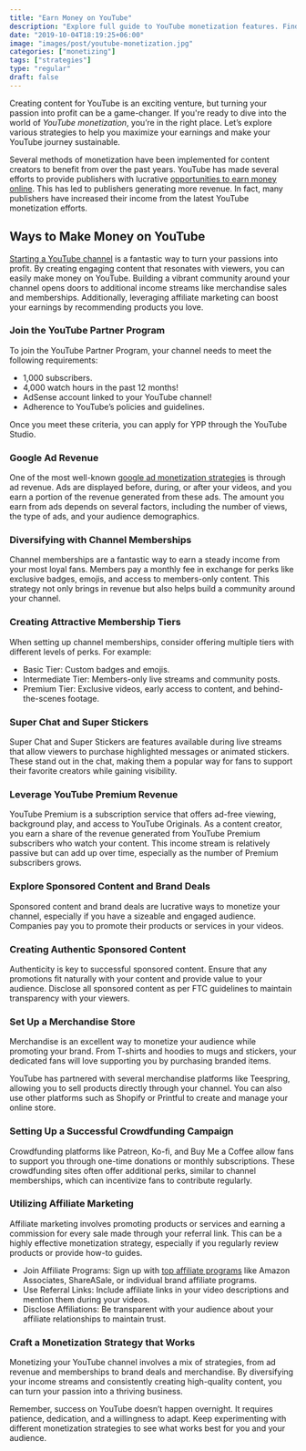 ```yaml
---
title: "Earn Money on YouTube"
description: "Explore full guide to YouTube monetization features. Find strategies to make money while you sleep."
date: "2019-10-04T18:19:25+06:00"
image: "images/post/youtube-monetization.jpg"
categories: ["monetizing"]
tags: ["strategies"]
type: "regular"
draft: false
---
```


Creating content for YouTube is an exciting venture, but turning your passion into profit can be a game-changer. If you're ready to dive into the world of _YouTube monetization_, you’re in the right place. Let’s explore various strategies to help you maximize your earnings and make your YouTube journey sustainable.

Several methods of monetization have been implemented for content creators to benefit from over the past years. YouTube has made several efforts to provide publishers with lucrative [opportunities to earn money online](/blog/ways-to-make-money). This has led to publishers generating more revenue. In fact, many publishers have increased their income from the latest YouTube monetization efforts.

## Ways to Make Money on YouTube

[Starting a YouTube channel](/blog/how-to-start-a-youtube-channel) is a fantastic way to turn your passions into profit. By creating engaging content that resonates with viewers, you can easily make money on YouTube. Building a vibrant community around your channel opens doors to additional income streams like merchandise sales and memberships. Additionally, leveraging affiliate marketing can boost your earnings by recommending products you love.

### Join the YouTube Partner Program

To join the YouTube Partner Program, your channel needs to meet the following requirements:

- 1,000 subscribers.
- 4,000 watch hours in the past 12 months!
- AdSense account linked to your YouTube channel!
- Adherence to YouTube’s policies and guidelines.

Once you meet these criteria, you can apply for YPP through the YouTube Studio.

### Google Ad Revenue

One of the most well-known [google ad monetization strategies](/blog/google-adsense-monetization) is through ad revenue. Ads are displayed before, during, or after your videos, and you earn a portion of the revenue generated from these ads. The amount you earn from ads depends on several factors, including the number of views, the type of ads, and your audience demographics.

### Diversifying with Channel Memberships

Channel memberships are a fantastic way to earn a steady income from your most loyal fans. Members pay a monthly fee in exchange for perks like exclusive badges, emojis, and access to members-only content. This strategy not only brings in revenue but also helps build a community around your channel.

### Creating Attractive Membership Tiers

When setting up channel memberships, consider offering multiple tiers with different levels of perks. For example:

- Basic Tier: Custom badges and emojis.
- Intermediate Tier: Members-only live streams and community posts.
- Premium Tier: Exclusive videos, early access to content, and behind-the-scenes footage.

### Super Chat and Super Stickers

Super Chat and Super Stickers are features available during live streams that allow viewers to purchase highlighted messages or animated stickers. These stand out in the chat, making them a popular way for fans to support their favorite creators while gaining visibility.

### Leverage YouTube Premium Revenue

YouTube Premium is a subscription service that offers ad-free viewing, background play, and access to YouTube Originals. As a content creator, you earn a share of the revenue generated from YouTube Premium subscribers who watch your content. This income stream is relatively passive but can add up over time, especially as the number of Premium subscribers grows.

### Explore Sponsored Content and Brand Deals

Sponsored content and brand deals are lucrative ways to monetize your channel, especially if you have a sizeable and engaged audience. Companies pay you to promote their products or services in your videos.

### Creating Authentic Sponsored Content

Authenticity is key to successful sponsored content. Ensure that any promotions fit naturally with your content and provide value to your audience. Disclose all sponsored content as per FTC guidelines to maintain transparency with your viewers.

### Set Up a Merchandise Store

Merchandise is an excellent way to monetize your audience while promoting your brand. From T-shirts and hoodies to mugs and stickers, your dedicated fans will love supporting you by purchasing branded items.

YouTube has partnered with several merchandise platforms like Teespring, allowing you to sell products directly through your channel. You can also use other platforms such as Shopify or Printful to create and manage your online store.

### Setting Up a Successful Crowdfunding Campaign

Crowdfunding platforms like Patreon, Ko-fi, and Buy Me a Coffee allow fans to support you through one-time donations or monthly subscriptions. These crowdfunding sites often offer additional perks, similar to channel memberships, which can incentivize fans to contribute regularly.

### Utilizing Affiliate Marketing

Affiliate marketing involves promoting products or services and earning a commission for every sale made through your referral link. This can be a highly effective monetization strategy, especially if you regularly review products or provide how-to guides.

- Join Affiliate Programs: Sign up with [top affiliate programs](/blog/best-affiliate-programs) like Amazon Associates, ShareASale, or individual brand affiliate programs.
- Use Referral Links: Include affiliate links in your video descriptions and mention them during your videos.
- Disclose Affiliations: Be transparent with your audience about your affiliate relationships to maintain trust.

### Craft a Monetization Strategy that Works

Monetizing your YouTube channel involves a mix of strategies, from ad revenue and memberships to brand deals and merchandise. By diversifying your income streams and consistently creating high-quality content, you can turn your passion into a thriving business.

Remember, success on YouTube doesn’t happen overnight. It requires patience, dedication, and a willingness to adapt. Keep experimenting with different monetization strategies to see what works best for you and your audience.
